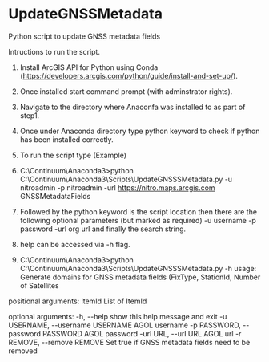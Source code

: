 # UpdateGNSSMetadata
Python script to update GNSS metadata fields

Intructions to run the script.
1. Install ArcGIS API for Python using Conda (https://developers.arcgis.com/python/guide/install-and-set-up/).
2. Once installed start command prompt (with adminstrator rights). 
3. Navigate to the directory where Anaconfa was installed to as part of step1.
4. Once under Anaconda directory type python keyword to check if python has been installed correctly.
5. To run the script type (Example)
6. C:\Continuum\Anaconda3>python C:\Continuum\Anaconda3\Scripts\UpdateGNSSSMetadata.py -u nitroadmin -p nitroadmin -url https://nitro.maps.arcgis.com GNSSMetadataFields
7. Followed by the python keyword is the script location then there are the following optional parameters (but marked as required) -u username -p password -url org url and finally the search string.
8. help can be accessed via -h flag.


9. C:\Continuum\Anaconda3>python C:\Continuum\Anaconda3\Scripts\UpdateGNSSSMetadata.py -h
usage: Generate domains for GNSS metadata fields (FixType, StationId, Number of Satellites

positional arguments:
  itemId                List of ItemId

optional arguments:
  -h, --help            show this help message and exit
  -u USERNAME, --username USERNAME
                        AGOL username
  -p PASSWORD, --password PASSWORD
                        AGOL password
  -url URL, --url URL   AGOL url
  -r REMOVE, --remove REMOVE
                        Set true if GNSS metadata fields need to be removed
